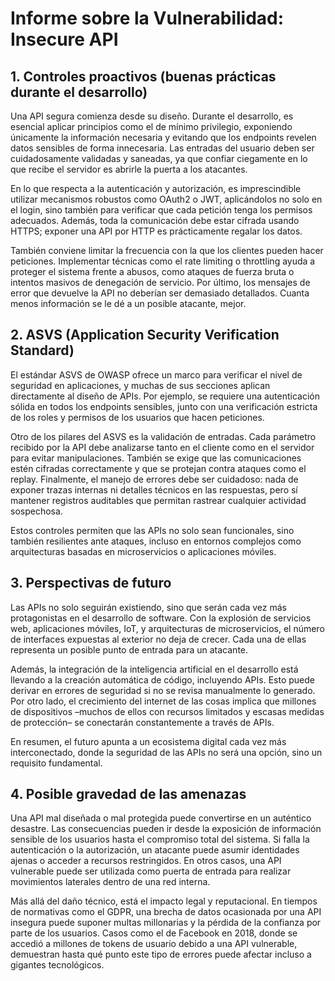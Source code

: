# Informe sobre la Vulnerabilidad: Insecure API

## 1. Controles proactivos (buenas prácticas durante el desarrollo)
Una API segura comienza desde su diseño. Durante el desarrollo, es esencial aplicar principios como el de mínimo privilegio, exponiendo únicamente la información necesaria y evitando que los endpoints revelen datos sensibles de forma innecesaria. Las entradas del usuario deben ser cuidadosamente validadas y saneadas, ya que confiar ciegamente en lo que recibe el servidor es abrirle la puerta a los atacantes.

En lo que respecta a la autenticación y autorización, es imprescindible utilizar mecanismos robustos como OAuth2 o JWT, aplicándolos no solo en el login, sino también para verificar que cada petición tenga los permisos adecuados. Además, toda la comunicación debe estar cifrada usando HTTPS; exponer una API por HTTP es prácticamente regalar los datos.

También conviene limitar la frecuencia con la que los clientes pueden hacer peticiones. Implementar técnicas como el rate limiting o throttling ayuda a proteger el sistema frente a abusos, como ataques de fuerza bruta o intentos masivos de denegación de servicio. Por último, los mensajes de error que devuelve la API no deberían ser demasiado detallados. Cuanta menos información se le dé a un posible atacante, mejor.

## 2. ASVS (Application Security Verification Standard)
El estándar ASVS de OWASP ofrece un marco para verificar el nivel de seguridad en aplicaciones, y muchas de sus secciones aplican directamente al diseño de APIs. Por ejemplo, se requiere una autenticación sólida en todos los endpoints sensibles, junto con una verificación estricta de los roles y permisos de los usuarios que hacen peticiones.

Otro de los pilares del ASVS es la validación de entradas. Cada parámetro recibido por la API debe analizarse tanto en el cliente como en el servidor para evitar manipulaciones. También se exige que las comunicaciones estén cifradas correctamente y que se protejan contra ataques como el replay. Finalmente, el manejo de errores debe ser cuidadoso: nada de exponer trazas internas ni detalles técnicos en las respuestas, pero sí mantener registros auditables que permitan rastrear cualquier actividad sospechosa.

Estos controles permiten que las APIs no solo sean funcionales, sino también resilientes ante ataques, incluso en entornos complejos como arquitecturas basadas en microservicios o aplicaciones móviles.

## 3. Perspectivas de futuro
Las APIs no solo seguirán existiendo, sino que serán cada vez más protagonistas en el desarrollo de software. Con la explosión de servicios web, aplicaciones móviles, IoT, y arquitecturas de microservicios, el número de interfaces expuestas al exterior no deja de crecer. Cada una de ellas representa un posible punto de entrada para un atacante.

Además, la integración de la inteligencia artificial en el desarrollo está llevando a la creación automática de código, incluyendo APIs. Esto puede derivar en errores de seguridad si no se revisa manualmente lo generado. Por otro lado, el crecimiento del internet de las cosas implica que millones de dispositivos –muchos de ellos con recursos limitados y escasas medidas de protección– se conectarán constantemente a través de APIs.

En resumen, el futuro apunta a un ecosistema digital cada vez más interconectado, donde la seguridad de las APIs no será una opción, sino un requisito fundamental.

## 4. Posible gravedad de las amenazas
Una API mal diseñada o mal protegida puede convertirse en un auténtico desastre. Las consecuencias pueden ir desde la exposición de información sensible de los usuarios hasta el compromiso total del sistema. Si falla la autenticación o la autorización, un atacante puede asumir identidades ajenas o acceder a recursos restringidos. En otros casos, una API vulnerable puede ser utilizada como puerta de entrada para realizar movimientos laterales dentro de una red interna.

Más allá del daño técnico, está el impacto legal y reputacional. En tiempos de normativas como el GDPR, una brecha de datos ocasionada por una API insegura puede suponer multas millonarias y la pérdida de la confianza por parte de los usuarios. Casos como el de Facebook en 2018, donde se accedió a millones de tokens de usuario debido a una API vulnerable, demuestran hasta qué punto este tipo de errores puede afectar incluso a gigantes tecnológicos.
